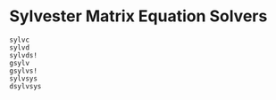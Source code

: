 # Sylvester Matrix Equation Solvers
```@docs
sylvc
sylvd
sylvds!
gsylv
gsylvs!
sylvsys
dsylvsys
```
